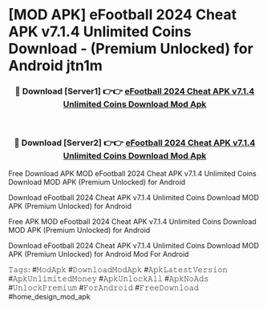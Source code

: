 # [MOD APK] eFootball 2024 Cheat APK v7.1.4 Unlimited Coins Download - (Premium Unlocked) for Android jtn1m



<div align="center">
<h3>🔴 Download [Server1] 👉👉 <a href="https://momento.my/?title=eFootball_2024_Cheat_APK_v7.1.4_Unlimited_Coins_Download">eFootball 2024 Cheat APK v7.1.4 Unlimited Coins Download Mod Apk</a></h3><br>

<h3>🔴 Download [Server2] 👉👉 <a href="https://momento.my/?title=eFootball_2024_Cheat_APK_v7.1.4_Unlimited_Coins_Download">eFootball 2024 Cheat APK v7.1.4 Unlimited Coins Download Mod Apk</a></h3>
</div>



Free Download APK MOD eFootball 2024 Cheat APK v7.1.4 Unlimited Coins Download MOD APK (Premium Unlocked) for Android

Download eFootball 2024 Cheat APK v7.1.4 Unlimited Coins Download MOD APK (Premium Unlocked) for Android

Free APK MOD eFootball 2024 Cheat APK v7.1.4 Unlimited Coins Download MOD APK (Premium Unlocked) for Android

Download eFootball 2024 Cheat APK v7.1.4 Unlimited Coins Download MOD APK (Premium Unlocked) for Android Mod For Android

𝚃𝚊𝚐𝚜: #𝙼𝚘𝚍𝙰𝚙𝚔 #𝙳𝚘𝚠𝚗𝚕𝚘𝚊𝚍𝙼𝚘𝚍𝙰𝚙𝚔 #𝙰𝚙𝚔𝙻𝚊𝚝𝚎𝚜𝚝𝚅𝚎𝚛𝚜𝚒𝚘𝚗 #𝙰𝚙𝚔𝚄𝚗𝚕𝚒𝚖𝚒𝚝𝚎𝚍𝙼𝚘𝚗𝚎𝚢 #𝙰𝚙𝚔𝚄𝚗𝚕𝚘𝚌𝚔𝙰𝚕𝚕 #𝙰𝚙𝚔𝙽𝚘𝙰𝚍𝚜 #𝚄𝚗𝚕𝚘𝚌𝚔𝙿𝚛𝚎𝚖𝚒𝚞𝚖 #𝙵𝚘𝚛𝙰𝚗𝚍𝚛𝚘𝚒𝚍 #𝙵𝚛𝚎𝚎𝙳𝚘𝚠𝚗𝚕𝚘𝚊𝚍 #home_design_mod_apk
